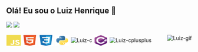 ## Olá! Eu sou o Luiz Henrique 👋 
 <div>
  <ahref="https://github.com/LHxis">
  <img height="180em" src="https://github-readme-stats.vercel.app/api?username=LHxis&show_icons=true&theme=dark#gh-dark-mode-only&include_all_commits=true&count_private=true)](https://github.com/LHxis/github-readme-stats#gh-dark-mode-only"/>
  <img height="180em" src="https://github-readme-stats.vercel.app/api/top-langs/?username=LHxis&layout=compact&langs_count=16&theme=dark#gh-dark-mode-only)](https://github.com/LHxis/github-readme-stats#gh-dark-mode-only"/>
</div>

    
<div style="display: inline_block"><br>
  <img align="center" alt="Luiz-Js" height="30" width="40" src="https://raw.githubusercontent.com/devicons/devicon/master/icons/javascript/javascript-plain.svg">
  <img align="center" alt="Luiz-HTML" height="30" width="40" src="https://raw.githubusercontent.com/devicons/devicon/master/icons/html5/html5-original.svg">
  <img align="center" alt="Luiz-CSS" height="30" width="40" src="https://raw.githubusercontent.com/devicons/devicon/master/icons/css3/css3-original.svg">
  <img align="center" alt="Luiz-Python" height="30" width="40" src="https://raw.githubusercontent.com/devicons/devicon/master/icons/python/python-original.svg">
  <img align="center" alt="Luiz-c" height="30" width="40" src="https://cdn.jsdelivr.net/gh/devicons/devicon@latest/icons/c/c-original.svg" />      
  <img align="center" alt="Luiz-Csharp" height="30" width="40" src="https://raw.githubusercontent.com/devicons/devicon/master/icons/csharp/csharp-original.svg">
  <img align="center" alt="Luiz-cplusplus" height="30" width="40" src="https://cdn.jsdelivr.net/gh/devicons/devicon@latest/icons/cplusplus/cplusplus-original.svg" />
          
  <img align="right" alt="Luiz-gif" src="https://cdn.discordapp.com/attachments/795358919417397249/825430589581688872/hi.gif" />
</div>
